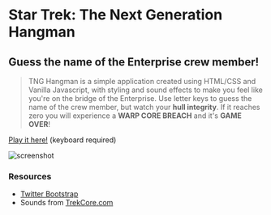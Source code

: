 # Star Trek: The Next Generation Hangman
## Guess the name of the Enterprise crew member!
>TNG Hangman is a simple application created using HTML/CSS and Vanilla Javascript, with styling and sound effects to make you feel like you're on the bridge of the Enterprise. Use letter keys to guess the name of the crew member, but watch your **hull integrity**. If it reaches zero you will experience a **WARP CORE BREACH** and it's **GAME OVER**!

[Play it here!](https://nommington.github.io/TNG-Hangman/) (keyboard required)

![screenshot](https://github.com/Nommington/TNG-Hangman/blob/master/assets/images/screenshot.jpg)
### Resources
* [Twitter Bootstrap](getbootstrap.com)
* Sounds from [TrekCore.com](http://www.trekcore.com/audio/)
